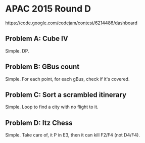 # APAC 2015 Round D
https://code.google.com/codejam/contest/6214486/dashboard

## Problem A: Cube IV

Simple. DP.  

## Problem B: GBus count

Simple. For each point, for each gBus, check if it's covered.

## Problem C: Sort a scrambled itinerary

Simple. Loop to find a city with no flight to it.

## Problem D: Itz Chess

Simple. Take care of, it P in E3, then it can kill F2/F4 (not D4/F4).
